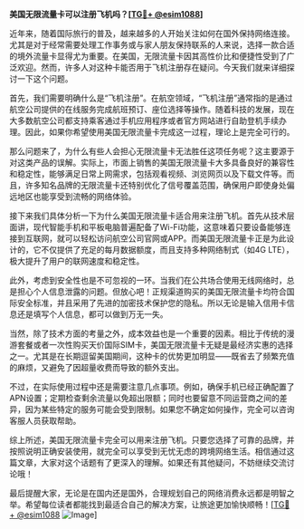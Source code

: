 **美国无限流量卡可以注册飞机吗？[[TG💪+ @esim1088](https://t.me/s/esim1088)]**

近年来，随着国际旅行的普及，越来越多的人开始关注如何在国外保持网络连接。尤其是对于经常需要处理工作事务或与家人朋友保持联系的人来说，选择一款合适的境外流量卡显得尤为重要。在美国，无限流量卡因其高性价比和便捷性受到了广泛欢迎。然而，许多人对这种卡能否用于飞机注册存在疑问。今天我们就来详细探讨一下这个问题。

首先，我们需要明确什么是“飞机注册”。在航空领域，“飞机注册”通常指的是通过航空公司提供的在线服务完成航班预订、座位选择等操作。随着科技的发展，现在大多数航空公司都支持乘客通过手机应用程序或者官方网站进行自助登机手续办理。因此，如果你希望使用美国无限流量卡完成这一过程，理论上是完全可行的。

那么问题来了，为什么有些人会担心无限流量卡无法胜任这项任务呢？这主要源于对这类产品的误解。实际上，市面上销售的美国无限流量卡大多具备良好的兼容性和稳定性，能够满足日常上网需求，包括观看视频、浏览网页以及下载文件等。而且，许多知名品牌的无限流量卡还特别优化了信号覆盖范围，确保用户即使身处偏远地区也能享受到流畅的网络体验。

接下来我们具体分析一下为什么美国无限流量卡适合用来注册飞机。首先从技术层面讲，现代智能手机和平板电脑普遍配备了Wi-Fi功能，这意味着只要设备能够连接到互联网，就可以轻松访问航空公司官网或APP。而美国无限流量卡正是为此设计的，它不仅提供了充足的每月数据额度，而且支持多种网络制式（如4G LTE），极大提升了用户的联网速度和稳定性。

此外，考虑到安全性也是不可忽视的一环。当我们在公共场合使用无线网络时，总是担心个人信息泄露的问题。但放心吧！正规渠道购买的美国无限流量卡均符合国际安全标准，并且采用了先进的加密技术保护您的隐私。所以无论是输入信用卡信息还是填写个人信息，都可以做到万无一失。

当然，除了技术方面的考量之外，成本效益也是一个重要的因素。相比于传统的漫游套餐或者一次性购买天价国际SIM卡，美国无限流量卡无疑是最经济实惠的选择之一。尤其是在长期逗留美国期间，这种卡的优势更加明显——既省去了频繁充值的麻烦，又避免了因超量收费而导致的额外支出。

不过，在实际使用过程中还是需要注意几点事项。例如，确保手机已经正确配置了APN设置；定期检查剩余流量以免超出限额；同时也要留意不同运营商之间的差异，因为某些特定的服务可能会受到限制。如果您不确定如何操作，完全可以咨询客服人员获取帮助。

综上所述，美国无限流量卡完全可以用来注册飞机。只要您选择了可靠的品牌，并按照说明正确安装使用，就完全可以享受到无忧无虑的跨境网络生活。相信通过这篇文章，大家对这个话题有了更深入的理解。如果还有其他疑问，不妨继续交流讨论哦！

最后提醒大家，无论是在国内还是国外，合理规划自己的网络消费永远都是明智之举。希望每位读者都能找到最适合自己的解决方案，让旅途更加愉快顺畅！[[TG💪+ @esim1088](https://t.me/s/esim1088) ![Image](https://i.postimg.cc/4NQfJmqS/Snipaste-2025-05-13-00-14-12.png)]